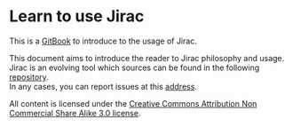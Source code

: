 Learn to use Jirac
======

This is a [GitBook](https://www.gitbook.io) to introduce to the usage of Jirac.

This document aims to introduce the reader to Jirac philosophy and usage.
Jirac is an evolving tool which sources can be found in the following  [repository](https://github.com/jirac/jirac).  
In any cases, you can report issues at this [address](https://github.com/jirac/jirac/issues).    

All content is licensed under the [Creative Commons Attribution Non Commercial Share Alike 3.0 license](http://creativecommons.org/licenses/by-nc-sa/3.0/).

